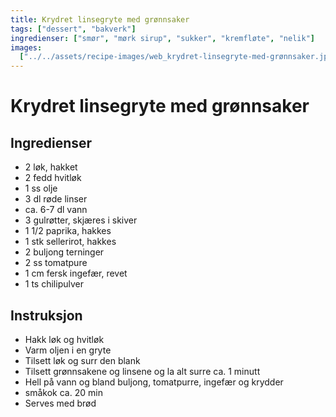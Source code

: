 ```yaml
---
title: Krydret linsegryte med grønnsaker
tags: ["dessert", "bakverk"]
ingredienser: ["smør", "mørk sirup", "sukker", "kremfløte", "nelik"]
images:
  ["../../assets/recipe-images/web_krydret-linsegryte-med-grønnsaker.jpg"]
---
```


# Krydret linsegryte med grønnsaker

## Ingredienser

- 2 løk, hakket
- 2 fedd hvitløk
- 1 ss olje
- 3 dl røde linser
- ca. 6-7 dl vann
- 3 gulrøtter, skjæres i skiver
- 1 1/2 paprika, hakkes
- 1 stk sellerirot, hakkes
- 2 buljong terninger
- 2 ss tomatpure
- 1 cm fersk ingefær, revet
- 1 ts chilipulver

## Instruksjon

- Hakk løk og hvitløk
- Varm oljen i en gryte
- Tilsett løk og surr den blank
- Tilsett grønnsakene og linsene og la alt surre ca. 1 minutt
- Hell på vann og bland buljong, tomatpurre, ingefær og krydder
- småkok ca. 20 min
- Serves med brød
